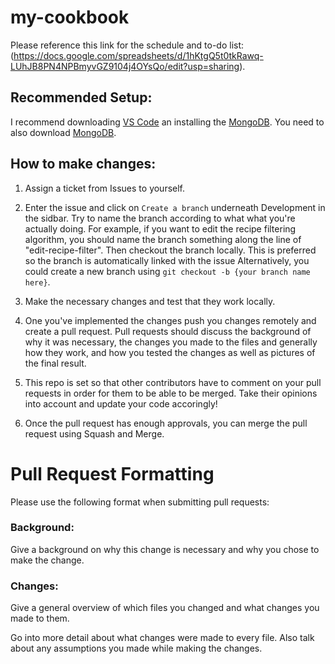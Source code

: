 # my-cookbook

Please reference this link for the schedule and to-do list: (https://docs.google.com/spreadsheets/d/1hKtgQ5t0tkRawq-LUhJB8PN4NPBmyvGZ9104j4OYsQo/edit?usp=sharing).

## Recommended Setup:

I recommend downloading [VS Code](https://code.visualstudio.com/) an installing the [MongoDB](https://marketplace.visualstudio.com/items?itemName=mongodb.mongodb-vscode). You need to also download [MongoDB](https://www.mongodb.com/docs/manual/tutorial/install-mongodb-on-os-x/).

## How to make changes:

1. Assign a ticket from Issues to yourself.

2. Enter the issue and click on `Create a branch` underneath Development in the sidbar. Try to name the branch according to what what you're actually doing. For example, if you want to edit the recipe filtering algorithm, you should name the branch something along the line of "edit-recipe-filter". Then checkout the branch locally. This is preferred so the branch is automatically linked with the issue Alternatively, you could create a new branch using `git checkout -b {your branch name here}`.

3. Make the necessary changes and test that they work locally.

4. One you've implemented the changes push you changes remotely and create a pull request.
   Pull requests should discuss the background of why it was necessary, the changes you made to the files and generally how they work, and how you tested the changes as well as pictures of the final result.

5. This repo is set so that other contributors have to comment on your pull requests in order for them to be able to be merged. Take their opinions into account and update your code accoringly!

6. Once the pull request has enough approvals, you can merge the pull request using Squash and Merge.

# Pull Request Formatting

Please use the following format when submitting pull requests:

### **Background:**

Give a background on why this change is necessary and why you chose to make the change.

### **Changes:**

Give a general overview of which files you changed and what changes you made to them.

Go into more detail about what changes were made to every file. Also talk about any assumptions you made while making the changes.

